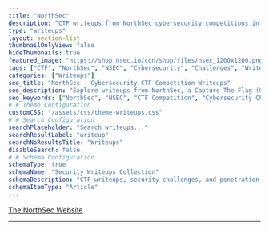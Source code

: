```yaml
---
title: "NorthSec"
description: "CTF writeups from NorthSec cybersecurity competitions in Canada."
type: "writeups"
layout: section-list
thumbnailOnlyView: false
hideThumbnails: true
featured_image: "https://shop.nsec.io/cdn/shop/files/nsec_1200x1200.png"
tags: ["CTF", "NorthSec", "NSEC", "Cybersecurity", "Challenges", "Writeups", "Capture The Flag", "Hacking", "Security", "Education"]
categories: ["Writeups"]
seo_title: "NorthSec - Cybersecurity CTF Competition Writeups"
seo_description: "Explore writeups from NorthSec, a Capture The Flag (CTF) competition that challenges participants with hands-on cybersecurity tasks."
seo_keywords: ["NorthSec", "NSEC", "CTF Competition", "Cybersecurity Challenges", "Capture The Flag", "Hacking Writeups", "Security Education", "Cybersecurity Learning", "CTF Events", "Online CTF"]
# # Theme Configuration
customCSS: "/assets/css/theme-writeups.css"
# # Search Configuration
searchPlaceholder: "Search writeups..."
searchResultLabel: "writeup"
searchNoResultsTitle: "Writeups"
disableSearch: false
# # Schema Configuration
schemaType: true
schemaName: "Security Writeups Collection"
schemaDescription: "CTF writeups, security challenges, and penetration testing tutorials"
schemaItemType: "Article"
---
```


[The NorthSec Website](https://nsec.io)

---
